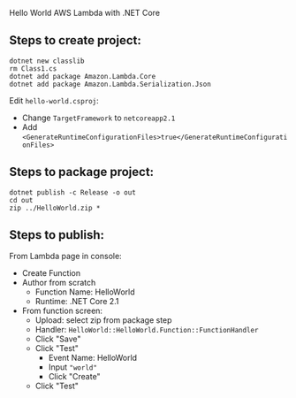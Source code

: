 Hello World AWS Lambda with .NET Core

## Steps to create project:
```
dotnet new classlib
rm Class1.cs
dotnet add package Amazon.Lambda.Core
dotnet add package Amazon.Lambda.Serialization.Json
```

Edit `hello-world.csproj`:
- Change `TargetFramework` to `netcoreapp2.1`
- Add `<GenerateRuntimeConfigurationFiles>true</GenerateRuntimeConfigurationFiles>`

## Steps to package project:
```
dotnet publish -c Release -o out
cd out
zip ../HelloWorld.zip *
```

## Steps to publish:
From Lambda page in console:
- Create Function
- Author from scratch
  - Function Name: HelloWorld
  - Runtime: .NET Core 2.1
- From function screen:
  - Upload: select zip from package step
  - Handler: `HelloWorld::HelloWorld.Function::FunctionHandler`
  - Click "Save"
  - Click "Test"
    - Event Name: HelloWorld
    - Input `"world"`
    - Click "Create"
  - Click "Test"



